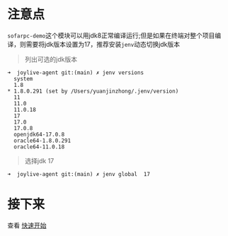 # 注意点
`sofarpc-demo`这个模块可以用jdk8正常编译运行;但是如果在终端对整个项目编译，则需要将jdk版本设置为17，推荐安装`jenv`动态切换jdk版本
> 列出可选的jdk版本
```shell
➜  joylive-agent git:(main) ✗ jenv versions
  system
  1.8
* 1.8.0.291 (set by /Users/yuanjinzhong/.jenv/version)
  11
  11.0
  11.0.18
  17
  17.0
  17.0.8
  openjdk64-17.0.8
  oracle64-1.8.0.291
  oracle64-11.0.18

```
> 选择jdk 17
```shell
➜  joylive-agent git:(main) ✗ jenv global  17      
```

# 接下来
查看 [快速开始](./docs/cn/quickstart.md)